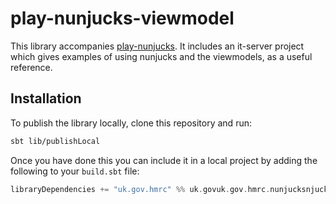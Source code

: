 
# play-nunjucks-viewmodel

This library accompanies [play-nunjucks](https://github.com/hmrc/play-nunjucks). It includes an it-server project which gives examples of using nunjucks and the viewmodels, as a useful reference.

## Installation

To publish the library locally, clone this repository and run:

```bash
sbt lib/publishLocal
```

Once you have done this you can include it in a local project
by adding the following to your `build.sbt` file:

```scala
libraryDependencies += "uk.gov.hmrc" %% uk.govuk.gov.hmrc.nunjucksnjucks % "0.1.0-SNAPSHOT"

